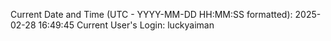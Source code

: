 Current Date and Time (UTC - YYYY-MM-DD HH:MM:SS formatted): 2025-02-28 16:49:45
Current User's Login: luckyaiman
